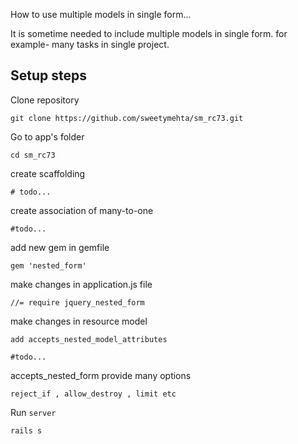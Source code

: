 

How to use multiple models in single form...

It is sometime needed to include multiple models in single form. for example- many tasks in single project.

Setup steps
------------

Clone repository

```
git clone https://github.com/sweetymehta/sm_rc73.git
```
Go to app's folder
```
cd sm_rc73
```
create scaffolding
```
# todo...
```
create association of many-to-one 
```
#todo...
```
add new gem in gemfile
```
gem 'nested_form'
```
make changes in application.js file
```
//= require jquery_nested_form
```
make changes in resource model
```
add accepts_nested_model_attributes

#todo...
```

accepts_nested_form provide many options
```
reject_if , allow_destroy , limit etc
```
Run `server`
```
rails s 
```


